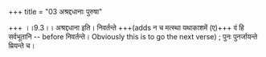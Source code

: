 +++
title = "03 अश्रद्दधानाः पुरुषा"

+++
।।9.3।। अश्रद्दधाना इति। निवर्तन्ते +++(adds न च मत्स्था यथाकाशमें (ए)+++ वं हि सर्वभूतानि -- before निवर्तन्ते। Obviously this is to go the next verse) ; पुनः पुनर्जायन्ते म्रियन्ते च।
